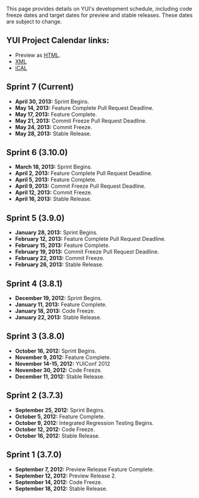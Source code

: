 This page provides details on YUI's development schedule, including code freeze dates and target dates for preview and stable releases. These dates are subject to change.

YUI Project Calendar links:
--------------------------- 
* Preview as [HTML](https://www.google.com/calendar/embed?src=fcde7kbrqnu7iccq9ofi9lqqf8%40group.calendar.google.com&ctz=America/Los_Angeles).
* [XML](https://www.google.com/calendar/feeds/fcde7kbrqnu7iccq9ofi9lqqf8%40group.calendar.google.com/public/basic)
* [iCAL](https://www.google.com/calendar/ical/fcde7kbrqnu7iccq9ofi9lqqf8%40group.calendar.google.com/public/basic.ics)

<a id="next-release"></a>
Sprint 7 (Current)
------------------
* **April 30, 2013:** Sprint Begins.
* **May 14, 2013:** Feature Complete Pull Request Deadline.
* **May 17, 2013:** Feature Complete.
* **May 21, 2013:** Commit Freeze Pull Request Deadline.
* **May 24, 2013:** Commit Freeze.
* **May 28, 2013:** Stable Release.

Sprint 6 (3.10.0)
------------------
* **March 18, 2013:** Sprint Begins.
* **April 2, 2013:** Feature Complete Pull Request Deadline.
* **April 5, 2013:** Feature Complete.
* **April 9, 2013:** Commit Freeze Pull Request Deadline.
* **April 12, 2013:** Commit Freeze.
* **April 16, 2013:** Stable Release.
 
Sprint 5 (3.9.0)
------------------
* **January 28, 2013:** Sprint Begins.
* **February 12, 2013:** Feature Complete Pull Request Deadline.
* **February 15, 2013:** Feature Complete.
* **February 19, 2013:** Commit Freeze Pull Request Deadline.
* **February 22, 2013:** Commit Freeze.
* **February 26, 2013:** Stable Release. 

Sprint 4 (3.8.1)
------------------

* **December 19, 2012:** Sprint Begins.
* **January 11, 2013:** Feature Complete.
* **January 18, 2013:** Code Freeze. 
* **January 22, 2013:** Stable Release.

Sprint 3 (3.8.0)
----------------

* **October 16, 2012:** Sprint Begins.
* **November 9, 2012:** Feature Complete.
* **November 14-15, 2012:** YUIConf 2012
* **November 30, 2012:** Code Freeze. 
* **December 11, 2012:** Stable Release.

Sprint 2 (3.7.3)
----------------

* **September 25, 2012:** Sprint Begins.
* **October 5, 2012:** Feature Complete.
* **October 9, 2012:** Integrated Regression Testing Begins.
* **October 12, 2012:** Code Freeze.
* **October 16, 2012:** Stable Release.

Sprint 1 (3.7.0)
----------------

* **September 7, 2012:** Preview Release Feature Complete.
* **September 12, 2012:** Preview Release 2.
* **September 14, 2012:** Code Freeze.
* **September 18, 2012:** Stable Release.
